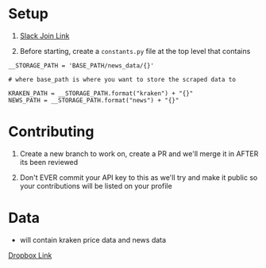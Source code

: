 # Setup

1) [Slack Join Link](https://join.slack.com/t/krakentrader/shared_invite/enQtNDEwODUwOTI5MjIwLWNhZDk3NmIzM2Y4YjAwYTcxMDI5ZWIxNmMzNGIyYzE4ZjY0MzA1OGFmOTExYmY0Yjk3ZjI2ZDAxMmY3NWQwN2U)

2) Before starting, create a `constants.py` file at the top level that contains


```asciidoc
__STORAGE_PATH = 'BASE_PATH/news_data/{}'

# where base_path is where you want to store the scraped data to

KRAKEN_PATH = __STORAGE_PATH.format("kraken") + "{}"
NEWS_PATH = __STORAGE_PATH.format("news") + "{}"

```

# Contributing

 

1) Create a new branch to work on, create a PR and we'll merge it in AFTER its been reviewed

2) Don't EVER commit your API key to this as we'll try and make it public so your contributions will be listed on your profile

# Data

- will contain kraken price data and news data

[Dropbox Link](https://www.dropbox.com/sh/11ln04vn0n6ojuv/AABYIzzrp5UEvLKGhYLxnMISa?dl=0)
